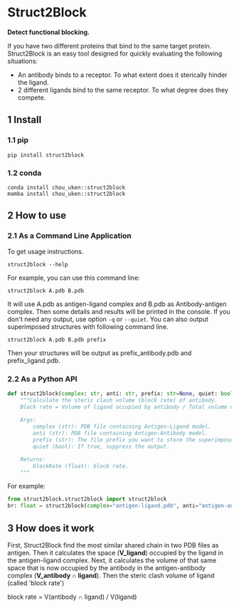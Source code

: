 # Struct2Block
**Detect functional blocking.**

If you have two different proteins that bind to the same target protein. Struct2Block is an easy tool designed for quickly evaluating the following situations:

* An antibody binds to a receptor. To what extent does it sterically hinder the ligand.
* 2 different ligands bind to the same receptor. To what degree does they compete.

## 1 Install

### 1.1 pip
```console
pip install struct2block
```

### 1.2 conda
```conda
conda install chou_uken::struct2block
mamba install chou_uken::struct2block
```


## 2 How to use

### 2.1 As a Command Line Application

To get usage instructions.
```console
struct2block --help
```

For example, you can use this command line:
```console
struct2block A.pdb B.pdb
```
It will use A.pdb as antigen-ligand complex and B.pdb as Antibody-antigen complex. Then some details and results will be printed in the console. If you don't need any output, use option `-q` or `--quiet`.
You can also output superimposed structures with following command line.
```console
struct2block A.pdb B.pdb prefix
```
Then your structures will be output as prefix_antibody.pdb and prefix_ligand.pdb.

### 2.2 As a Python API
```python
def struct2block(complex: str, anti: str, prefix: str=None, quiet: bool=False) -> float:
    """Calculate the steric clash volume (block rate) of antibody.
    Block rate = Volume of ligand occupied by antibody / Total volume of ligand
    
    Args:
        complex (str): PDB file containing Antigen-Ligand model.
        anti (str): PDB file containing Antigen-Antibody model.
        prefix (str): The file prefix you want to store the superimposed complex structures.
        quiet (bool): If true, suppress the output.

    Returns:
        blockRate (float): block rate.
    """
```

For example:
```python
from struct2block.struct2block import struct2block
br: float = struct2block(complex="antigen-ligand.pdb", anti="antigen-antibody.pdb", quiet=False)
```

## 3 How does it work
First, Struct2Block find the most similar shared chain in two PDB files as antigen. Then it calculates the space (**V_ligand**) occupied by the ligand in the antigen-ligand complex. Next, it calculates the volume of that same space that is now occupied by the antibody in the antigen-antibody complex (**V_antibody ∩ ligand**). Then the steric clash volume of ligand (called 'block rate')

block rate = V(antibody ∩ ligand) / V(ligand)
